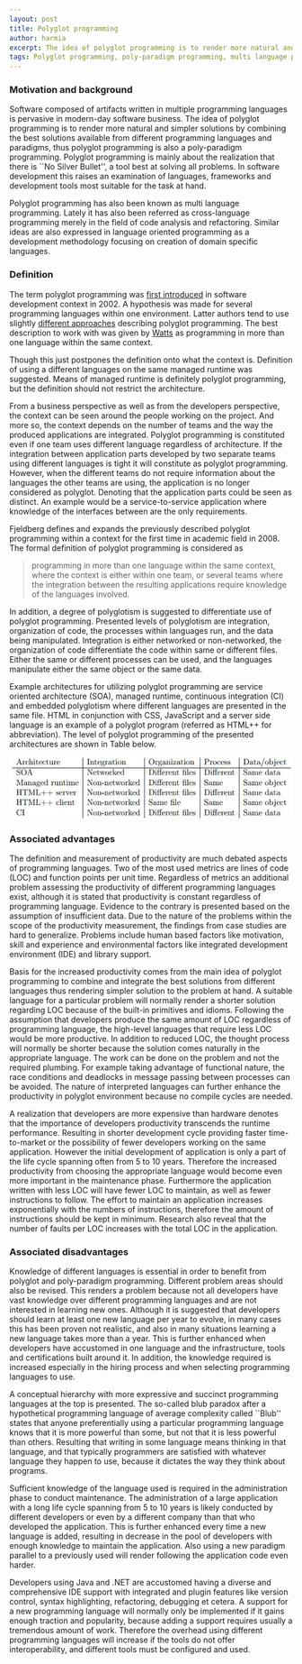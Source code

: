 ```yaml
---
layout: post
title: Polyglot programming
author: harmia
excerpt: The idea of polyglot programming is to render more natural and simpler solutions by combining the best solutions available from different programming languages and paradigms.
tags: Polyglot programming, poly-paradigm programming, multi language programming, cross-language programming
---
```


### Motivation and background ###

Software composed of artifacts written in multiple programming languages is pervasive in modern-day software business. The idea of polyglot programming is to render more natural and simpler solutions by combining the best solutions available from different programming languages and paradigms, thus polyglot programming is also a poly-paradigm programming. Polyglot programming is mainly about the realization that there is ``No Silver Bullet'', a tool best at solving all problems. In software development this raises an examination of languages, frameworks and development tools most suitable for the task at hand.

Polyglot programming has also been known as multi language programming. Lately it has also been referred as cross-language programming merely in the field of code analysis and refactoring. Similar ideas are also expressed in language oriented programming as a development methodology focusing on creation of domain specific languages.

### Definition ###

The term polyglot programming was [first introduced](http://www.drdobbs.com/polyglot-programming/184414854) in software development context in 2002. A hypothesis was made for several programming languages within one environment. Latter authors tend to use slightly [different approaches](http://olabini.com/blog/2008/06/fractal-programming/) describing polyglot programming. The best description to work with was given by [Watts](http://thewonggei.wordpress.com/2008/01/22/even-more-than-polyglot-programming/) as programming in more than one language within the same context.

Though this just postpones the definition onto what the context is. Definition of using a different languages on the same managed runtime was suggested. Means of managed runtime is definitely polyglot programming, but the definition should not restrict the architecture.

From a business perspective as well as from the developers perspective, the context can be seen around the people working on the project. And more so, the context depends on the number of teams and the way the produced applications are integrated. Polyglot programming is constituted even if one team uses different language regardless of architecture. If the integration between application parts developed by two separate teams using different languages is tight it will constitute as polyglot programming. However, when the different teams do not require information about the languages the other teams are using, the application is no longer considered as polyglot. Denoting that the application parts could be seen as distinct. An example would be a service-to-service application where knowledge of the interfaces between are the only requirements.

Fjeldberg defines and expands the previously described polyglot programming within a context for the first time in academic field in 2008. The formal definition of polyglot programming is considered as

>programming in more than one language within the same context, where the context is either within one team, or several teams where the integration between the resulting applications require knowledge of the languages involved.

In addition, a degree of polyglotism is suggested to differentiate use of polyglot programming. Presented levels of polyglotism are integration, organization of code, the processes within languages run, and the data being manipulated. Integration is either networked or non-networked, the organization of code differentiate the code within same or different files. Either the same or different processes can be used, and the languages manipulate either the same object or the same data.

Example architectures for utilizing polyglot programming are service oriented architecture (SOA), managed runtime, continuous integration (CI) and embedded polyglotism where different languages are presented in the same file. HTML in conjunction with CSS, JavaScript and a server side language is an example of a polyglot program (referred as HTML++ for abbreviation). The level of polyglot programming of the presented architectures are shown in Table below.

[![levels_of_polyglot_programming_in_different_architectures](/img/polyglot/levels_of_polyglot_programming_in_different_architectures.jpg)](/img/polyglot/levels_of_polyglot_programming_in_different_architectures.jpg)

### Associated advantages ###

The definition and measurement of productivity are much debated aspects of programming languages. Two of the most used metrics are lines of code (LOC) and function points per unit time. Regardless of metrics an additional problem assessing the productivity of different programming languages exist, although it is stated that productivity is constant regardless of programming language. Evidence to the contrary is presented based on the assumption of insufficient data. Due to the nature of the problems within the scope of the productivity measurement, the findings from case studies are hard to generalize. Problems include human based factors like motivation, skill and experience and environmental factors like integrated development environment (IDE) and library support.

Basis for the increased productivity comes from the main idea of polyglot programming to combine and integrate the best solutions from different languages thus rendering simpler solution to the problem at hand. A suitable language for a particular problem will normally render a shorter solution regarding LOC because of the built-in primitives and idioms. Following the assumption that developers produce the same amount of LOC regardless of programming language, the high-level languages that require less LOC would be more productive. In addition to reduced LOC, the thought process will normally be shorter because the solution comes naturally in the appropriate language. The work can be done on the problem and not the required plumbing. For example taking advantage of functional nature, the race conditions and deadlocks in message passing between processes can be avoided. The nature of interpreted languages can further enhance the productivity in polyglot environment because no compile cycles are needed. 

A realization that developers are more expensive than hardware denotes that the importance of developers productivity transcends the runtime performance. Resulting in shorter development cycle providing faster time-to-market or the possibility of fewer developers working on the same application. However the initial development of application is only a part of the life cycle spanning often from 5 to 10 years. Therefore the increased productivity from choosing the appropriate language would become even more important in the maintenance phase. Furthermore the application written with less LOC will have fewer LOC to maintain, as well as fewer instructions to follow. The effort to maintain an application increases exponentially with the numbers of instructions, therefore the amount of instructions should be kept in minimum. Research also reveal that the number of faults per LOC increases with the total LOC in the application.

### Associated disadvantages ### 

Knowledge of different languages is essential in order to benefit from polyglot and poly-paradigm programming. Different problem areas should also be revised. This renders a problem because not all developers have vast knowledge over different programming languages and are not interested in learning new ones. Although it is suggested that developers should learn at least one new language per year to evolve, in many cases this has been proven not realistic, and also in many situations learning a new language takes more than a year. This is further enhanced when developers have accustomed in one language and the infrastructure, tools and certifications built around it. In addition, the knowledge required is increased especially in the hiring process and when selecting programming languages to use.

A conceptual hierarchy with more expressive and succinct programming languages at the top is presented. The so-called blub paradox after a hypothetical programming language of average complexity called ``Blub'' states that anyone preferentially using a particular programming language knows that it is more powerful than some, but not that it is less powerful than others. Resulting that writing in some language means thinking in that language, and that typically programmers are satisfied with whatever language they happen to use, because it dictates the way they think about programs.

Sufficient knowledge of the language used is required in the administration phase to conduct maintenance. The administration of a large application with a long life cycle spanning from 5 to 10 years is likely conducted by different developers or even by a different company than that who developed the application. This is further enhanced every time a new language is added, resulting in decrease in the pool of developers with enough knowledge to maintain the application. Also using a new paradigm parallel to a previously used will render following the application code even harder.

Developers using Java and .NET are accustomed having a diverse and comprehensive IDE support with integrated and plugin features like version control, syntax highlighting, refactoring, debugging et cetera. A support for a new programming language will normally only be implemented if it gains enough traction and popularity, because adding a support requires usually a tremendous amount of work. Therefore the overhead using different programming languages will increase if the tools do not offer interoperability, and different tools must be configured and used.

